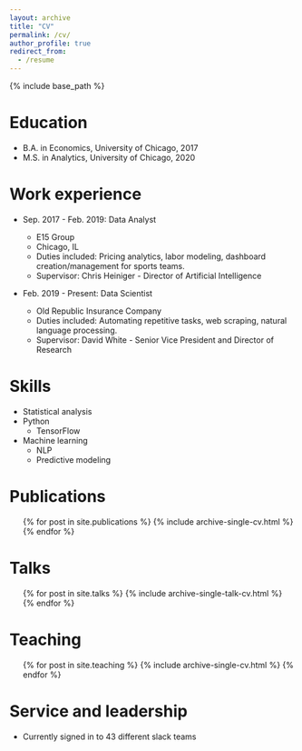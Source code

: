 ```yaml
---
layout: archive
title: "CV"
permalink: /cv/
author_profile: true
redirect_from:
  - /resume
---
```


{% include base_path %}

Education
======
* B.A. in Economics, University of Chicago, 2017
* M.S. in Analytics, University of Chicago, 2020

Work experience
======
* Sep. 2017 - Feb. 2019: Data Analyst
  * E15 Group
  * Chicago, IL
  * Duties included: Pricing analytics, labor modeling, dashboard creation/management for sports teams.
  * Supervisor: Chris Heiniger - Director of Artificial Intelligence

* Feb. 2019 - Present: Data Scientist
  * Old Republic Insurance Company
  * Duties included: Automating repetitive tasks, web scraping, natural language processing.
  * Supervisor: David White - Senior Vice President and Director of Research
  
Skills
======
* Statistical analysis
* Python
  * TensorFlow
* Machine learning
  * NLP
  * Predictive modeling

Publications
======
  <ul>{% for post in site.publications %}
    {% include archive-single-cv.html %}
  {% endfor %}</ul>
  
Talks
======
  <ul>{% for post in site.talks %}
    {% include archive-single-talk-cv.html %}
  {% endfor %}</ul>
  
Teaching
======
  <ul>{% for post in site.teaching %}
    {% include archive-single-cv.html %}
  {% endfor %}</ul>
  
Service and leadership
======
* Currently signed in to 43 different slack teams
